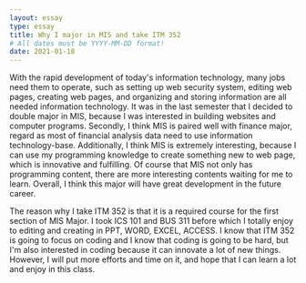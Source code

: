 ```yaml
---
layout: essay
type: essay
title: Why I major in MIS and take ITM 352
# All dates must be YYYY-MM-DD format!
date: 2021-01-18
---
```

With the rapid development of today's information technology, many jobs need them to operate, such as setting up web security system, editing web pages, creating web pages, and organizing and storing information are all needed information technology. It was in the last semester that I decided to double major in MIS, because I was interested in building websites and computer programs. Secondly, I think MIS is paired well with finance major, regard as most of financial analysis data need to use information technology-base. Additionally, I think MIS is extremely interesting, because I can use my programming knowledge to create something new to web page, which is innovative and fulfilling. Of course that MIS not only has programming content, there are more interesting contents waiting for me to learn. Overall, I think this major will have great development in the future career. 

The reason why I take ITM 352 is that it is a required course for the first section of MIS Major. I took ICS 101 and BUS 311 before which I totally enjoy to editing and creating in PPT, WORD, EXCEL, ACCESS. I know that ITM 352 is going to focus on coding and I know that coding is going to be hard, but I'm also interested in coding because it can innovate a lot of new things. However, I will put more efforts and time on it, and hope that I can learn a lot and enjoy in this class.
